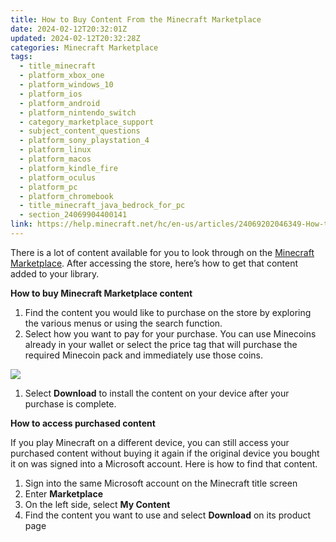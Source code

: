 ```yaml
---
title: How to Buy Content From the Minecraft Marketplace
date: 2024-02-12T20:32:01Z
updated: 2024-02-12T20:32:28Z
categories: Minecraft Marketplace
tags:
  - title_minecraft
  - platform_xbox_one
  - platform_windows_10
  - platform_ios
  - platform_android
  - platform_nintendo_switch
  - category_marketplace_support
  - subject_content_questions
  - platform_sony_playstation_4
  - platform_linux
  - platform_macos
  - platform_kindle_fire
  - platform_oculus
  - platform_pc
  - platform_chromebook
  - title_minecraft_java_bedrock_for_pc
  - section_24069904400141
link: https://help.minecraft.net/hc/en-us/articles/24069202046349-How-to-Buy-Content-From-the-Minecraft-Marketplace
---
```


There is a lot of content available for you to look through on the [Minecraft Marketplace](https://www.minecraft.net/en-us/marketplace). After accessing the store, here’s how to get that content added to your library.

**How to buy Minecraft Marketplace content**

1.  Find the content you would like to purchase on the store by exploring the various menus or using the search function.
2.  Select how you want to pay for your purchase. You can use Minecoins already in your wallet or select the price tag that will purchase the required Minecoin pack and immediately use those coins.

![](https://minecrafthelp.zendesk.com/hc/article_attachments/24069176221325)

1.  Select **Download** to install the content on your device after your purchase is complete.

**How to access purchased content**

If you play Minecraft on a different device, you can still access your purchased content without buying it again if the original device you bought it on was signed into a Microsoft account. Here is how to find that content.

1.  Sign into the same Microsoft account on the Minecraft title screen
2.  Enter **Marketplace**
3.  On the left side, select **My Content**
4.  Find the content you want to use and select **Download** on its product page
